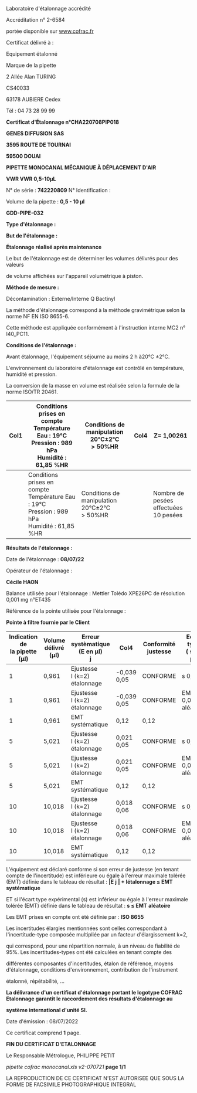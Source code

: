 Laboratoire d'étalonnage accrédité

Accréditation n° 2-6584

portée disponible sur www.cofrac.fr


Certificat délivré à :

Equipement étalonné

Marque de la pipette


2 Allée Alan TURING

CS40033

63178 AUBIERE Cedex

Tél : 04 73 28 99 99

**Certificat d'Étalonnage n°CHA220708PIP018**

**GENES DIFFUSION SAS**

**3595 ROUTE DE TOURNAI**

**59500 DOUAI**


**PIPETTE MONOCANAL MÉCANIQUE À DÉPLACEMENT D'AIR**

**VWR VWR 0,5-10µL**


N° de série : **742220809** N° Identification :

Volume de la pipette : **0,5 - 10 µl**


**GDD-PIPE-032**


**Type d'étalonnage :**

**But de l'étalonnage :**


**Étalonnage réalisé après maintenance**

Le but de l'étalonnage est de déterminer les volumes délivrés pour des valeurs


de volume affichées sur l'appareil volumétrique à piston.


**Méthode de mesure :**


Décontamination : Externe/Interne Q Bactinyl


La méthode d'étalonnage correspond à la méthode gravimétrique selon la norme NF EN ISO 8655-6.

Cette méthode est appliquée conformément à l'instruction interne MC2 n° I40_PC11.


**Conditions de l'étalonnage :**


Avant étalonnage, l'équipement séjourne au moins 2 h à20°C ±2°C.


L'environnement du laboratoire d'étalonnage est contrôlé en température, humidité et pression.

La conversion de la masse en volume est réalisée selon la formule de la norme ISO/TR 20461.


|Col1|Conditions prises en compte<br>Température Eau : 19°C<br>Pression : 989 hPa<br>Humidité : 61,85 %HR|Conditions de manipulation<br>20°C±2°C<br>> 50%HR|Col4|Z= 1,00261|
|---|---|---|---|---|
||Conditions prises en compte<br>Température Eau : 19°C<br>Pression : 989 hPa<br>Humidité : 61,85 %HR|Conditions de manipulation<br>20°C±2°C<br>> 50%HR||Nombre de pesées<br>effectuées<br>10 pesées|


**Résultats de l'étalonnage :**

Date de l'étalonnage : **08/07/22**


Opérateur de l'étalonnage :


**Cécile HAON**


Balance utilisée pour l'étalonnage : Mettler Tolédo XPE26PC de résolution 0,001 mg n°ET435


Référence de la pointe utilisée pour l'étalonnage :


**Pointe à filtre fournie par le Client**













|Indication de<br>la pipette (µl)|Volume délivré<br>(µl)|Erreur systèmatique<br>(E en µl)<br>j|Col4|Conformité<br>justesse|Ecart type<br>( s en µl)|Conformité<br>Fidélité|
|---|---|---|---|---|---|---|
|1|0,961|Ejustesse<br>I (k=2)<br>étalonnage|-0,039<br>0,05|CONFORME|s 0,03|CONFORME|
|1|0,961|Ejustesse<br>I (k=2)<br>étalonnage|-0,039<br>0,05|CONFORME|EMT 0,08<br>aléatoire|EMT 0,08<br>aléatoire|
|1|0,961|EMT<br>systématique|0,12|0,12|||
|5|5,021|Ejustesse<br>I (k=2)<br>étalonnage|0,021<br>0,05|CONFORME|s 0,02|CONFORME|
|5|5,021|Ejustesse<br>I (k=2)<br>étalonnage|0,021<br>0,05|CONFORME|EMT 0,08<br>aléatoire|EMT 0,08<br>aléatoire|
|5|5,021|EMT<br>systématique|0,12|0,12|||
|10|10,018|Ejustesse<br>I (k=2)<br>étalonnage|0,018<br>0,06|CONFORME|s 0,03|CONFORME|
|10|10,018|Ejustesse<br>I (k=2)<br>étalonnage|0,018<br>0,06|CONFORME|EMT 0,08<br>aléatoire|EMT 0,08<br>aléatoire|
|10|10,018|EMT<br>systématique|0,12|0,12|||


L'équipement est déclaré conforme si son erreur de justesse (en tenant compte de l'incertitude) est inférieure ou égale à l'erreur maximale
tolérée (EMT) définie dans le tableau de résultat : **|E** **j** **| + Iétalonnage ≤ EMT** **systématique**

ET si l'écart type expérimental (s) est inférieur ou égale à l'erreur maximale tolérée (EMT) définie dans le tableau de résultat : **s ≤ EMT** **aléatoire**

Les EMT prises en compte ont été définie par : **ISO 8655**

Les incertitudes élargies mentionnées sont celles correspondant à l'incertitude-type composée multipliée par un facteur d'élargissement k=2,

qui correspond, pour une répartition normale, à un niveau de fiabilité de 95%. Les incertitudes-types ont été calculées en tenant compte des

différentes composantes d'incertitudes, étalon de référence, moyens d'étalonnage, conditions d'environnement, contribution de l'instrument

étalonné, répétabilité, ...

**La délivrance d'un certificat d'étalonnage portant le logotype COFRAC Etalonnage garantit le raccordement des résultats d'étalonnage au**

**système international d'unité SI.**


Date d'émission : 08/07/2022

Ce certificat comprend **1** page.

**FIN DU CERTIFICAT D'ETALONNAGE**


Le Responsable Métrologue, PHILIPPE PETIT


_pipette cofrac monocanal.xls v2-070721_ **page 1/1**

LA REPRODUCTION DE CE CERTIFICAT N'EST AUTORISEE QUE SOUS LA FORME DE FACSIMILE PHOTOGRAPHIQUE INTEGRAL


